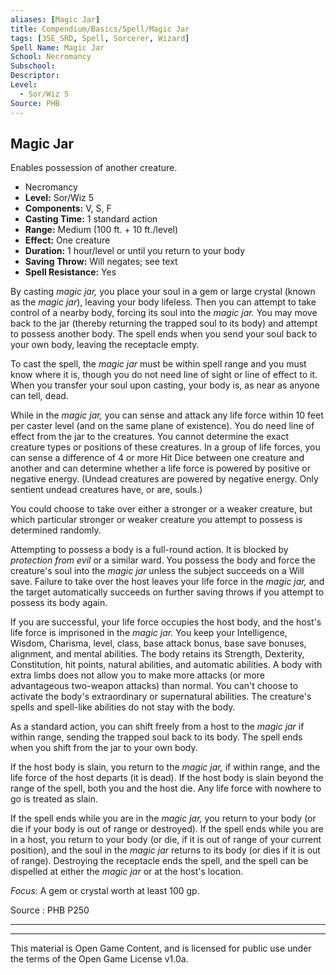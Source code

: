 ```yaml
---
aliases: [Magic Jar]
title: Compendium/Basics/Spell/Magic Jar
tags: [35E_SRD, Spell, Sorcerer, Wizard]
Spell Name: Magic Jar
School: Necromancy
Subschool: 
Descriptor: 
Level:
  - Sor/Wiz 5
Source: PHB
---
```



## Magic Jar

Enables possession of another creature.

*   Necromancy
*   **Level:** Sor/Wiz 5
*   **Components:** V, S, F
*   **Casting Time:** 1 standard action
*   **Range:** Medium (100 ft. + 10 ft./level)
*   **Effect:** One creature
*   **Duration:** 1 hour/level or until you return to your body
*   **Saving Throw:** Will negates; see text
*   **Spell Resistance:** Yes

<p>By casting <i>magic jar,</i> you place your soul in a gem or large crystal (known as the <i>magic jar</i>), leaving your body lifeless. Then you can attempt to take control of a nearby body, forcing its soul into the <i>magic jar.</i> You may move back to the jar (thereby returning the trapped soul to its body) and attempt to possess another body. The spell ends when you send your soul back to your own body, leaving the receptacle empty.</p><p>To cast the spell, the <i>magic jar</i> must be within spell range and you must know where it is, though you do not need line of sight or line of effect to it. When you transfer your soul upon casting, your body is, as near as anyone can tell, dead.</p><p>While in the <i>magic jar,</i> you can sense and attack any life force within 10 feet per caster level (and on the same plane of existence). You do need line of effect from the jar to the creatures. You cannot determine the exact creature types or positions of these creatures. In a group of life forces, you can sense a difference of 4 or more Hit Dice between one creature and another and can determine whether a life force is powered by positive or negative energy. (Undead creatures are powered by negative energy. Only sentient undead creatures have, or are, souls.)</p><p>You could choose to take over either a stronger or a weaker creature, but which particular stronger or weaker creature you attempt to possess is determined randomly.</p><p>Attempting to possess a body is a full-round action. It is blocked by <i>protection from evil</i> or a similar ward. You possess the body and force the creature's soul into the <i>magic jar</i> unless the subject succeeds on a Will save. Failure to take over the host leaves your life force in the <i>magic jar,</i> and the target automatically succeeds on further saving throws if you attempt to possess its body again.</p><p>If you are successful, your life force occupies the host body, and the host's life force is imprisoned in the <i>magic jar.</i> You keep your Intelligence, Wisdom, Charisma, level, class, base attack bonus, base save bonuses, alignment, and mental abilities. The body retains its Strength, Dexterity, Constitution, hit points, natural abilities, and automatic abilities. A body with extra limbs does not allow you to make more attacks (or more advantageous two-weapon attacks) than normal. You can't choose to activate the body's extraordinary or supernatural abilities. The creature's spells and spell-like abilities do not stay with the body.</p><p>As a standard action, you can shift freely from a host to the <i>magic jar</i> if within range, sending the trapped soul back to its body. The spell ends when you shift from the jar to your own body.</p><p>If the host body is slain, you return to the <i>magic jar,</i> if within range, and the life force of the host departs (it is dead). If the host body is slain beyond the range of the spell, both you and the host die. Any life force with nowhere to go is treated as slain.</p><p>If the spell ends while you are in the <i>magic jar,</i> you return to your body (or die if your body is out of range or destroyed). If the spell ends while you are in a host, you return to your body (or die, if it is out of range of your current position), and the soul in the <i>magic jar</i> returns to its body (or dies if it is out of range). Destroying the receptacle ends the spell, and the spell can be dispelled at either the <i>magic jar</i> or at the host's location.</p><p><i>Focus:</i> A gem or crystal worth at least 100 gp.</p>

Source : PHB P250

---

---

This material is Open Game Content, and is licensed for public use under
the terms of the Open Game License v1.0a.
